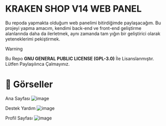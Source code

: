 # KRAKEN SHOP V14 WEB PANEL
Bu repoda yapmakta olduğum web panelimi bitirdiğimde paylaşacağım. Bu projeyi yapma amacım, kendimi back-end ve front-end geliştirme alanlarında daha da ilerletmek, aynı zamanda tam yığın bir geliştirici olarak yeteneklerimi pekiştirmek.

> [!WARNING]  
> Bu Repo **GNU GENERAL PUBLIC LICENSE (GPL-3.0)** İle Lisanslanmıştır. Lütfen Paylaşılınca Çalmayınız.

# 📸 Görseller 

Ana Sayfası
![image](https://github.com/user-attachments/assets/1157f873-e0d2-4b73-82a5-ae8e5598e3f9)

Destek Yardım
![image](https://github.com/user-attachments/assets/02722f18-ac05-408c-b475-3cf2e2b03cf1)

Profil Sayfası
![image](https://github.com/user-attachments/assets/d11ce633-c317-4e0c-9489-2a95f51720c1)
